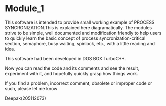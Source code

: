 Module_1
========
This software is intended to provide small working example of PROCESS SYNCRONIZATION.This is explained here diagramatically. The modules strive to be simple, well documented and modification friendly to help users to quickly learn the basic concept of process syncronization-critical section, semaphore, busy waiting, spinlock, etc., with a little reading and idea.

This software had been developed in DOS BOX TurboC++.

Now you can read the code and its comments and see the result, experiment with it, and hopefully quickly grasp how things work.

If you find a problem, incorrect comment, obsolete or improper code or such, please let me know

Deepak(205112073)
